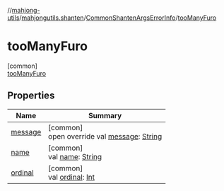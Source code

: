 //[mahjong-utils](../../../../index.md)/[mahjongutils.shanten](../../index.md)/[CommonShantenArgsErrorInfo](../index.md)/[tooManyFuro](index.md)

# tooManyFuro

[common]\
[tooManyFuro](index.md)

## Properties

| Name | Summary |
|---|---|
| [message](../message.md) | [common]<br>open override val [message](../message.md): [String](https://kotlinlang.org/api/latest/jvm/stdlib/kotlin/-string/index.html) |
| [name](../../-furo-chance-shanten-args-error-info/index.md#-372974862%2FProperties%2F1581026887) | [common]<br>val [name](../../-furo-chance-shanten-args-error-info/index.md#-372974862%2FProperties%2F1581026887): [String](https://kotlinlang.org/api/latest/jvm/stdlib/kotlin/-string/index.html) |
| [ordinal](../../-furo-chance-shanten-args-error-info/index.md#-739389684%2FProperties%2F1581026887) | [common]<br>val [ordinal](../../-furo-chance-shanten-args-error-info/index.md#-739389684%2FProperties%2F1581026887): [Int](https://kotlinlang.org/api/latest/jvm/stdlib/kotlin/-int/index.html) |
